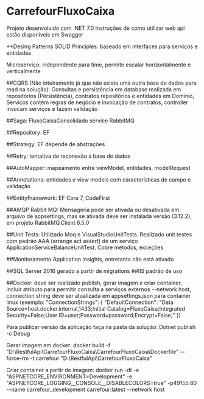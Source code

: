 # CarrefourFluxoCaixa
Projeto desenvolvido com .NET 7.0
Instruções de como utilizar web api estão disponíveis em Swagger

**Desing Patterns
SOLID Principles: baseado em interfaces para serviços e entidades

Microserviço: independente para time, permite escalar horizontalmente e verticalmente

##CQRS (Não inteiramente já que não existe uma outra base de dados para read na solução): Consultas e persistência em database realizada em repositórios (Persistência), contratos repositórios e entidades em Domínio, Serviços contém regras de negócio e invocação de contratos, controller invocam serviços e fazem validação

##Saga: FluxoCaixaConsolidado service RabbitMQ

##Repository: EF

##Strategy: EF depende de abstrações

##Retry: tentativa de reconexão à base de dados

##AutoMapper: mapeamento entre viewModel, entidades, modelRequest

##Annotations: entidades e view models com características de campo e validação

##EntityFramework: EF Core 7, CodeFirst

##AMQP Rabbit MQ: Mensageria pode ser ativada ou desativada em arquivo de appsettings, mas se ativada deve ser instalada versão (3.12.2), em projeto RabbitMQ.Client 6.5.0

##Unit Tests: Utilizado Moq e VisualStudioUnitTests. Realizado unit testes com padrão AAA (arrange act assert) de um serviço ApplicationServiceBalanceUnitTest. Cobre métodos, exceções 

##Monitoramento Application insights, entretanto não está ativado

##SQL Server 2016 gerado a partir de migrations
##IIS padrão de uso

##Docker: deve ser realizado publish, gerar imagem e criar container, incluir atributo para permitir consulta a serviços externos --network host, connection string deve ser atualizada em appsettings.json para container linux (exemplo:
"ConnectionStrings": {
    "DefaultConnection": "Data Source=host.docker.internal,1433;Initial Catalog=FluxoCaixa;Integrated Security=False;User ID=user;Password=password;Encrypt=False;"
  })

Para publicar versão da aplicação faça na pasta da solução:
Dotnet publish -c Debug

Gerar imagem em docker:
docker build -f "D:\RestfulApi\CarrefourFluxoCaixa\CarrefourFluxoCaixa\Dockerfile" --force-rm -t carrefour "D:\RestfulApi\CarrefourFluxoCaixa"

Criar container a partir de imagem:
docker run -dt -e "ASPNETCORE_ENVIRONMENT=Development" -e "ASPNETCORE_LOGGING__CONSOLE__DISABLECOLORS=true"  -p49155:80 --name carrefour_development carrefour:latest --network host
